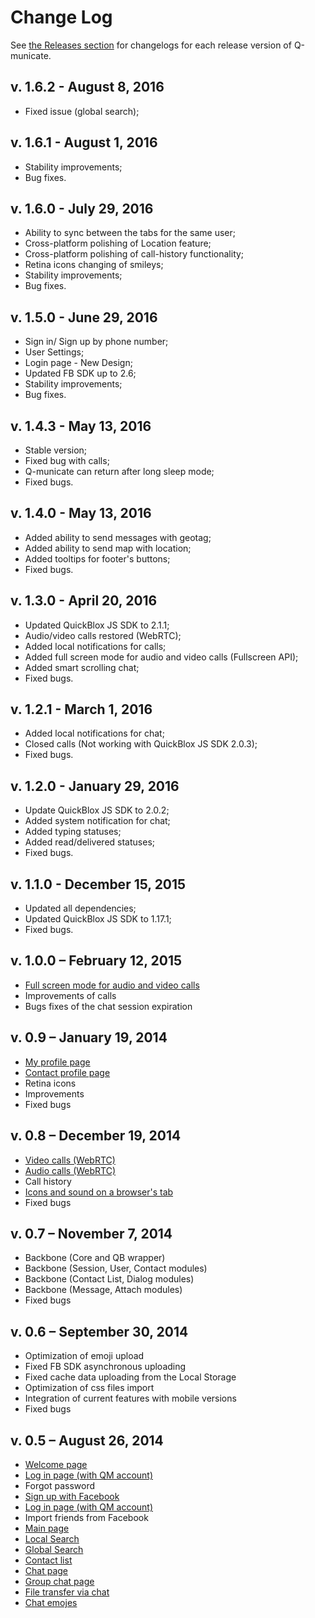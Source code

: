 # Change Log

See [the Releases section](https://github.com/QuickBlox/q-municate-web/releases) for changelogs for each release version of Q-municate.

## v. 1.6.2 - August 8, 2016
- Fixed issue (global search);

## v. 1.6.1 - August 1, 2016
- Stability improvements;
- Bug fixes.

## v. 1.6.0 - July 29, 2016

- Ability to sync between the tabs for the same user;
- Cross-platform polishing of Location feature;
- Cross-platform polishing of call-history functionality;
- Retina icons changing of smileys;
- Stability improvements;
- Bug fixes.

## v. 1.5.0 - June 29, 2016

- Sign in/ Sign up by phone number;
- User Settings;
- Login page - New Design;
- Updated FB SDK up to 2.6;
- Stability improvements;
- Bug fixes.

## v. 1.4.3 - May 13, 2016

- Stable version;
- Fixed bug with calls;
- Q-municate can return after long sleep mode;
- Fixed bugs.

## v. 1.4.0 - May 13, 2016

- Added ability to send messages with geotag;
- Added ability to send map with location;
- Added tooltips for footer's buttons;
- Fixed bugs.

## v. 1.3.0 - April 20, 2016

- Updated QuickBlox JS SDK to 2.1.1;
- Audio/video calls restored (WebRTC);
- Added local notifications for calls;
- Added full screen mode for audio and video calls (Fullscreen API);
- Added smart scrolling chat;
- Fixed bugs.

## v. 1.2.1 - March 1, 2016

- Added local notifications for chat;
- Closed calls (Not working with QuickBlox JS SDK 2.0.3);
- Fixed bugs.

## v. 1.2.0 - January 29, 2016

- Update QuickBlox JS SDK to 2.0.2;
- Added system notification for chat;
- Added typing statuses;
- Added read/delivered statuses;
- Fixed bugs.

## v. 1.1.0 - December 15, 2015

- Updated all dependencies;
- Updated QuickBlox JS SDK to 1.17.1;
- Fixed bugs.

## v. 1.0.0 – February 12, 2015

- [Full screen mode for audio and video calls](#18-full-screen-mode-for-audio-and-video-calls)
- Improvements of calls
- Bugs fixes of the chat session expiration

## v. 0.9 – January 19, 2014

- [My profile page](#11-my-profile-page)
- [Сontact profile page](#12-contact-profile-page)
- Retina icons
- Improvements
- Fixed bugs

## v. 0.8 – December 19, 2014

- [Video calls (WebRTC)](#10-video-calls-webrtc)
- [Audio calls (WebRTC)](#9-audio-calls-webrtc)
- Call history
- [Icons and sound on a browser's tab](#17-icons-and-sound-on-a-browsers-tab)
- Fixed bugs

## v. 0.7 – November 7, 2014

- Backbone (Core and QB wrapper)
- Backbone (Session, User, Contact modules)
- Backbone (Contact List, Dialog modules)
- Backbone (Message, Attach modules)
- Fixed bugs

## v. 0.6 – September 30, 2014

- Optimization of emoji upload
- Fixed FB SDK asynchronous uploading
- Fixed cache data uploading from the Local Storage
- Optimization of css files import
- Integration of current features with mobile versions
- Fixed bugs

## v. 0.5 – August 26, 2014

- [Welcome page](#1-welcome-page)
- [Log in page (with QM account)](#4-log-in-page-with-qm-account)
- Forgot password
- [Sign up with Facebook](#3-sign-up-with-facebook)
- [Log in page (with QM account)](#4-log-in-page-with-qm-account)
- Import friends from Facebook
- [Main page](#5-main-page)
- [Local Search](#13-local-search)
- [Global Search](#14-global-search)
- [Contact list](#6-contact-list)
- [Chat page](#7-chat-page)
- [Group chat page](#8-group-chat-page)
- [File transfer via chat](#15-file-transfer-via-chat)
- [Chat emojes](#16-chat-emojes)
